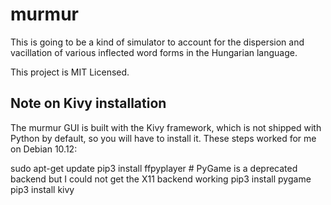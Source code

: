 # murmur

This is going to be a kind of simulator to account for the dispersion and
vacillation of various inflected word forms in the Hungarian language.

This project is MIT Licensed.

## Note on Kivy installation

The murmur GUI is built with the Kivy framework, which is not shipped with
Python by default, so you will have to install it. These steps worked for
me on Debian 10.12:

sudo apt-get update
pip3 install ffpyplayer
\# PyGame is a deprecated backend but I could not get the X11 backend working
pip3 install pygame
pip3 install kivy
